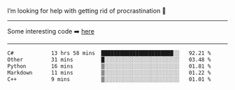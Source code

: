I’m looking for help with getting rid of procrastination 🤔

-----

Some interesting code :arrow_right: [here](https://github.com/zhen8838/playground)

-----

<!--START_SECTION:waka-->

```txt
C#            13 hrs 58 mins  ███████████████████████░░   92.21 %
Other         31 mins         █░░░░░░░░░░░░░░░░░░░░░░░░   03.48 %
Python        16 mins         ▒░░░░░░░░░░░░░░░░░░░░░░░░   01.81 %
Markdown      11 mins         ▒░░░░░░░░░░░░░░░░░░░░░░░░   01.22 %
C++           9 mins          ▒░░░░░░░░░░░░░░░░░░░░░░░░   01.01 %
```

<!--END_SECTION:waka-->

<!--
**zhen8838/zhen8838** is a ✨ _special_ ✨ repository because its `README.md` (this file) appears on your GitHub profile.

Here are some ideas to get you started:

- 🔭 I’m currently working on ...
- 🌱 I’m currently learning ...
- 👯 I’m looking to collaborate on ...
 ...
- 💬 Ask me about ...
- 📫 How to reach me: ...
- 😄 Pronouns: ...
- ⚡ Fun fact: ...
-->
